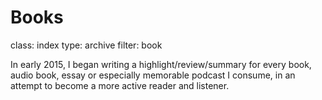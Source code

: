 Books
=======
class: index
type: archive
filter: book

In early 2015, I began writing a highlight/review/summary for every book, audio
book, essay or especially memorable podcast I consume, in an attempt to become a
more active reader and listener.